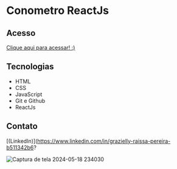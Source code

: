 # Conometro ReactJs

## Acesso
 [Clique aqui para acessar! :)](https://conometro-react-js.vercel.app/)

## Tecnologias

- HTML
- CSS
- JavaScript
- Git e Github
- ReactJs

## Contato
[(LinkedIn)](https://www.linkedin.com/in/grazielly-raissa-pereira-b511342b6?

![Captura de tela 2024-05-18 234030](https://github.com/GraziellyRaissa1/Conometro-ReactJs/assets/147439694/8b3a87d8-2f5d-4eb7-8ce7-f95efcd874dc)
